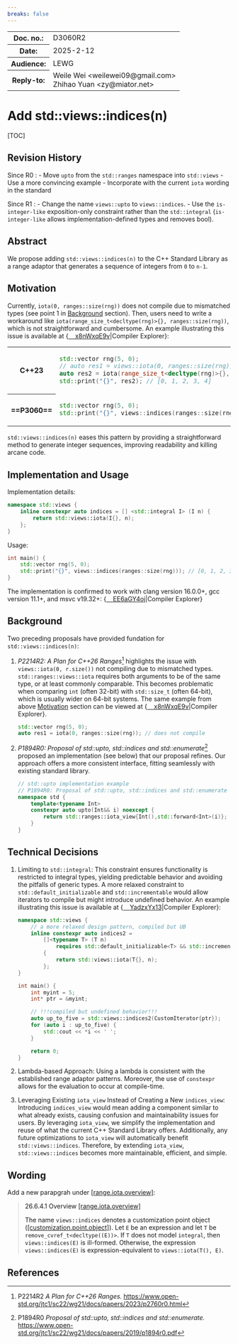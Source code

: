 ```yaml
---
breaks: false
---
```


<style type="text/css">
ins { background-color: #CCFFCC }
s { background-color: #FFCACA }
blockquote { color: inherit !important }
table.no-alt tr:nth-child(2n) { background-color: inherit }
.godbolt {
    background-size: contain;
    background-repeat: no-repeat;
    background-position-y: center;
    background-image: url("https://godbolt.org/favicon.ico?v=1")
}
</style>

<table><tbody>
<tr><th>Doc. no.:</th>    <td>D3060R2</td></tr>
<tr><th>Date:</th>        <td>2025-2-12</td></tr>
<tr><th>Audience:</th>    <td>LEWG</td></tr>
<tr><th>Reply-to:</th>
    <td>Weile Wei &lt;weilewei09@gmail.com&gt;
    <br>Zhihao Yuan &lt;zy@miator.net&gt;</td>
</tr>
</tbody></table>

# Add std::views::indices(n)

[TOC]

## Revision History
Since R0
   : - Move `upto` from the `std::ranges` namespace into `std::views`
     - Use a more convincing example
     - Incorporate with the current `iota` wording in the standard

Since R1
   : - Change the name `views::upto` to `views::indices`.
     - Use the `is-integer-like` exposition-only constraint rather than the `std::integral` (`is-integer-like` allows implementation-defined types and removes bool).

## Abstract
We propose adding `std::views::indices(n)` to the C++ Standard Library as a range adaptor that generates a sequence of integers from `0` to `n-1`.

## Motivation
Currently, `iota(0, ranges::size(rng))` does not compile due to mismatched types (see point 1 in [Background](#Background) section). Then, users need to write a workaround like `iota(range_size_t<decltype(rng)>{}, ranges::size(rng))`, which is not straightforward and cumbersome. An example illustrating this issue is available at {[<span class="godbolt">&#x2001;</span>x8nWxqE9v](https://godbolt.org/z/x8nWxqE9v)|Compiler&puncsp;Explorer}:

<table class="no-alt"><tbody>
<tr><th>

C++23

</th><td>

```cpp
std::vector rng(5, 0);
// auto res1 = views::iota(0, ranges::size(rng)); // does not compile
auto res2 = iota(range_size_t<decltype(rng)>{}, ranges::size(rng));
std::print("{}", res2); // [0, 1, 2, 3, 4]
```

<tr><th>

==P3060==

</th>
<td>

```cpp
std::vector rng(5, 0);
std::print("{}", views::indices(ranges::size(rng))); // [0, 1, 2, 3, 4]
```

</td></tr>
</tbody></table>


`std::views::indices(n)` eases this pattern by providing a straightforward method to generate integer sequences, improving readability and killing arcane code.


## Implementation and Usage
Implementation details:
```cpp
namespace std::views {
    inline constexpr auto indices = [] <std::integral I> (I n) {
        return std::views::iota(I{}, n);
    };
}
```
Usage:
```cpp
int main() {
    std::vector rng(5, 0);
    std::print("{}", views::indices(ranges::size(rng))); // [0, 1, 2, 3, 4]
}
```

The implementation is confirmed to work with clang version 16.0.0+, gcc version 11.1+, and msvc v19.32+: {[<span class="godbolt">&#x2001;</span>EE6aGY4oj](https://godbolt.org/z/EE6aGY4oj)|Compiler&puncsp;Explorer}

## Background
Two preceding proposals have provided fundation for `std::views::indices(n)`:

1. *P2214R2: A Plan for C++26 Ranges*[^rangesplan] highlights the issue with `views::iota(0, r.size())` not compiling due to mismatched types. `std::ranges::views::iota` requires both arguments to be of the same type, or at least commonly comparable. This becomes problematic when comparing `int` (often 32-bit) with `std::size_t` (often 64-bit), which is usually wider on 64-bit systems. The same example from above [Motivation](#Motivation) section can be viewed at {[<span class="godbolt">&#x2001;</span>x8nWxqE9v](https://godbolt.org/z/x8nWxqE9v)|Compiler&puncsp;Explorer}.

    ```cpp
    std::vector rng(5, 0);
    auto res1 = iota(0, ranges::size(rng)); // does not compile
    ```
2. *P1894R0: Proposal of std::upto, std::indices and std::enumerate*[^stdupto] proposed an implementation (see below) that our proposal refines. Our approach offers a more consistent interface, fitting seamlessly with existing standard library.

    ```cpp
    // std::upto implementation example
    // P1894R0: Proposal of std::upto, std::indices and std::enumerate
    namespace std {
        template<typename Int>
        constexpr auto upto(Int&& i) noexcept {
            return std::ranges::iota_view{Int(),std::forward<Int>(i)};
        }
    }
    ```

## Technical Decisions
1. Limiting to `std::integral`: This constraint ensures functionality is restricted to integral types, yielding predictable behavior and avoiding the pitfalls of generic types. A more relaxed constraint to `std::default_initializable` and `std::incrementable` would allow iterators to compile but might introduce undefined behavior. An example illustrating this issue is available at {[<span class="godbolt">&#x2001;</span>YadzxYx13](https://godbolt.org/z/YadzxYx13)|Compiler&puncsp;Explorer}:

    ```cpp
    namespace std::views {
        // a more relaxed design pattern, compiled but UB
        inline constexpr auto indices2 = 
            []<typename T> (T n)
                requires std::default_initializable<T> && std::incrementable<T>
            {
                return std::views::iota(T{}, n);
            };
    }

    int main() {
        int myint = 5;
        int* ptr = &myint;

        // !!!compiled but undefined behavior!!!
        auto up_to_five = std::views::indices2(CustomIterator{ptr});
        for (auto i : up_to_five) {
            std::cout << *i << ' ';
        }

        return 0;
    }
    ```

2. Lambda-based Approach: Using a lambda is consistent with the established range adaptor patterns. Moreover, the use of `constexpr` allows for the evaluation to occur at compile-time.

3. Leveraging Existing `iota_view` Instead of Creating a New `indices_view`: Introducing `indices_view` would mean adding a component similar to what already exists, causing confusion and maintainability issues for users. By leveraging `iota_view`, we simplify the implementation and reuse of what the current C++ Standard Library offers. Additionally, any future optimizations to `iota_view` will automatically benefit `std::views::indices`. Therefore, by extending `iota_view`, `std::views::indices` becomes more maintainable, efficient, and simple.
## Wording
Add a new parapgrah under [[range.iota.overview]](https://eel.is/c++draft/range.iota.overview):

> 26.6.4.1 Overview [[range.iota.overview]](https://eel.is/c++draft/range.iota.overview)
>
> The name `views::indices` denotes a customization point object ([[customization.point.object]](https://eel.is/c++draft/customization.point.object)). Let `E` be an expression and let `T` be `remove_cvref_t<decltype((E))>`. If `T` does not model `integral`, then `views::indices(E)` is ill-formed. Otherwise, the expression `views::indices(E)` is expression-equivalent to `views::iota(T(), E)`. 

## References

[^rangesplan]: P2214R2 _A Plan for C++26 Ranges._
https://www.open-std.org/jtc1/sc22/wg21/docs/papers/2023/p2760r0.html

[^stdupto]: P1894R0 _Proposal of std::upto, std::indices and std::enumerate._
https://www.open-std.org/jtc1/sc22/wg21/docs/papers/2019/p1894r0.pdf